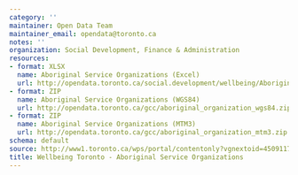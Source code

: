 ```yaml
---
category: ''
maintainer: Open Data Team
maintainer_email: opendata@toronto.ca
notes: ''
organization: Social Development, Finance & Administration
resources:
- format: XLSX
  name: Aboriginal Service Organizations (Excel)
  url: http://opendata.toronto.ca/social.development/wellbeing/AboriginalServiceLocations.xlsx
- format: ZIP
  name: Aboriginal Service Organizations (WGS84)
  url: http://opendata.toronto.ca/gcc/aboriginal_organization_wgs84.zip
- format: ZIP
  name: Aboriginal Service Organizations (MTM3)
  url: http://opendata.toronto.ca/gcc/aboriginal_organization_mtm3.zip
schema: default
source: http://www1.toronto.ca/wps/portal/contentonly?vgnextoid=450911743bd9b410VgnVCM10000071d60f89RCRD&vgnextchannel=1a66e03bb8d1e310VgnVCM10000071d60f89RCRD
title: Wellbeing Toronto - Aboriginal Service Organizations
---
```


